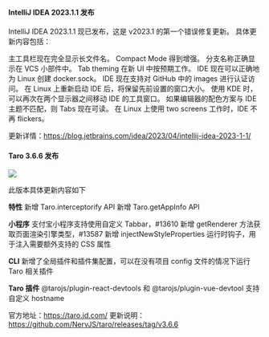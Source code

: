 #### IntelliJ IDEA 2023.1.1 发布

IntelliJ IDEA 2023.1.1 现已发布，这是 v2023.1 的第一个错误修复更新。
具体更新内容包括：

主工具栏现在完全显示长文件名。
Compact Mode 得到增强。
分支名称正确显示在 VCS 小部件中。
Tab theming 在新 UI 中按预期工作。
IDE 现在可以正确地为 Linux 创建 docker.sock。
IDE 现在支持对 GitHub 中的 images 进行认证访问。
在 Linux 上重新启动 IDE 后，将保留先前设置的窗口大小。
使用 KDE 时，可以再次在两个显示器之间移动 IDE 的工具窗口。
如果编辑器的配色方案与 IDE 主题不匹配，则 Tabs 现在可读。
在 Linux 上使用 two screens 工作时，IDE 不再 flickers。

更新详情：https://blog.jetbrains.com/idea/2023/04/intellij-idea-2023-1-1/


#### Taro 3.6.6 发布

![](https://img.wendingding.vip/wx/2023040504.png)

此版本具体更新内容如下

**特性**
    新增 Taro.interceptorify API
    新增 Taro.getAppInfo API

**小程序**
    支付宝小程序支持使用自定义 Tabbar，#13610
    新增 getRenderer 方法获取页面渲染引擎类型，#13587
    新增 injectNewStyleProperties 运行时钩子，用于注入需要额外支持的 CSS 属性

**CLI**
    新增了全局插件和插件集配置，可以在没有项目 config 文件的情况下运行 Taro 相关插件

**Taro 插件**
    @tarojs/plugin-react-devtools 和 @tarojs/plugin-vue-devtool 支持自定义 hostname

官方地址：https://taro.jd.com/
更新说明：https://github.com/NervJS/taro/releases/tag/v3.6.6